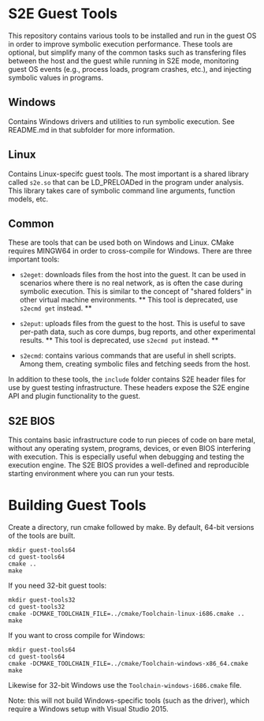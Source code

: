 # S2E Guest Tools #

This repository contains various tools to be installed and run in the guest OS
in order to improve symbolic execution performance. These tools are optional,
but simplify many of the common tasks such as transfering files between the host
and the guest while running in S2E mode, monitoring guest OS events (e.g.,
process loads, program crashes, etc.), and injecting symbolic values in programs.


Windows
-------

Contains Windows drivers and utilities to run symbolic execution. See README.md
in that subfolder for more information.

Linux
-----

Contains Linux-specifc guest tools. The most important is a shared library
called ```s2e.so``` that can be LD_PRELOADed in the program under analysis.
This library takes care of symbolic command line arguments, function models,
etc.

Common
------

These are tools that can be used both on Windows and Linux. CMake requires
MINGW64 in order to cross-compile for Windows. There are three important tools:

* ```s2eget```: downloads files from the host into the guest. It can be used
in scenarios where there is no real network, as is often the case during
symbolic execution. This is similar to the concept of "shared folders" in
other virtual machine environments. ** This tool is deprecated, use ```s2ecmd get``` instead. **

* ```s2eput```: uploads files from the guest to the host. This is useful to
save per-path data, such as core dumps, bug reports, and other experimental
results.  ** This tool is deprecated, use ```s2ecmd put``` instead. **

* ```s2ecmd```: contains various commands that are useful in shell scripts.
Among them, creating symbolic files and fetching seeds from the host.

In addition to these tools, the ```include``` folder contains S2E header files
for use by guest testing infrastructure. These headers expose the S2E engine API
and plugin functionality to the guest.

S2E BIOS
--------

This contains basic infrastructure code to run pieces of code on bare metal, without
any operating system, programs, devices, or even BIOS interfering with execution. This is especially
useful when debugging and testing the execution engine. The S2E BIOS provides
a well-defined and reproducible starting environment where you can run your tests.

Building Guest Tools
====================

Create a directory, run cmake followed by make. By default, 64-bit versions of
the tools are built.

```
mkdir guest-tools64
cd guest-tools64
cmake ..
make
```

If you need 32-bit guest tools:

```
mkdir guest-tools32
cd guest-tools32
cmake -DCMAKE_TOOLCHAIN_FILE=../cmake/Toolchain-linux-i686.cmake ..
make
```

If you want to cross compile for Windows:

```
mkdir guest-tools64
cd guest-tools64
cmake -DCMAKE_TOOLCHAIN_FILE=../cmake/Toolchain-windows-x86_64.cmake
make
```

Likewise for 32-bit Windows use the `Toolchain-windows-i686.cmake` file.

Note: this will not build Windows-specific tools (such as the driver), which
require a Windows setup with Visual Studio 2015.

